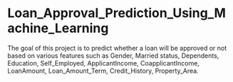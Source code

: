 # Loan_Approval_Prediction_Using_Machine_Learning
The goal of this project is to predict whether a loan will be approved or not based on various features such as Gender, Married status, Dependents, Education, Self_Employed, ApplicantIncome, CoapplicantIncome, LoanAmount, Loan_Amount_Term, Credit_History, Property_Area.
